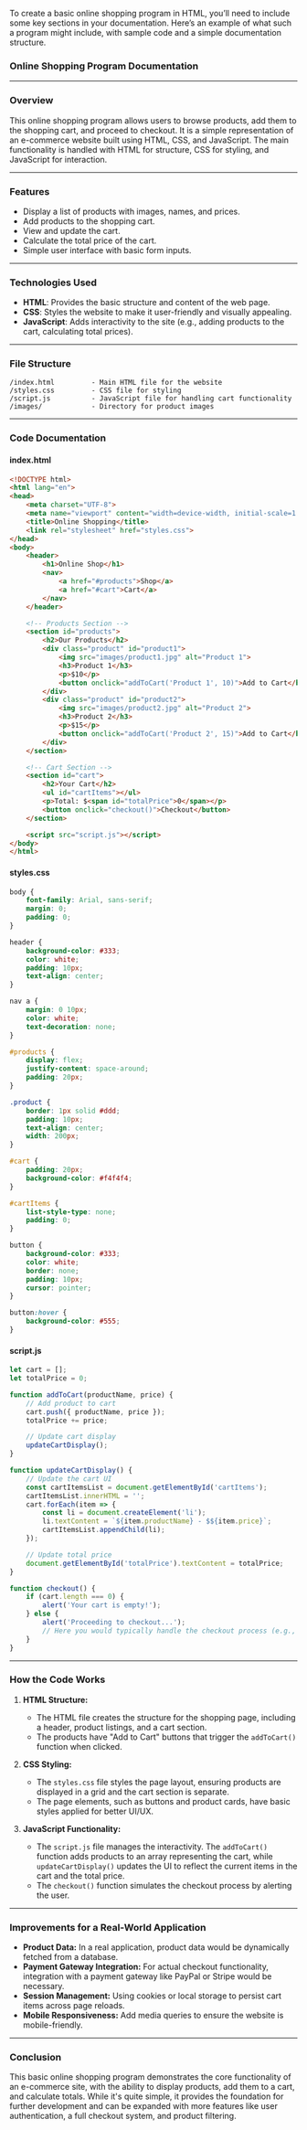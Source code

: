 To create a basic online shopping program in HTML, you’ll need to include some key sections in your documentation. Here’s an example of what such a program might include, with sample code and a simple documentation structure.

### **Online Shopping Program Documentation**

---

### **Overview**

This online shopping program allows users to browse products, add them to the shopping cart, and proceed to checkout. It is a simple representation of an e-commerce website built using HTML, CSS, and JavaScript. The main functionality is handled with HTML for structure, CSS for styling, and JavaScript for interaction.

---

### **Features**
- Display a list of products with images, names, and prices.
- Add products to the shopping cart.
- View and update the cart.
- Calculate the total price of the cart.
- Simple user interface with basic form inputs.

---

### **Technologies Used**
- **HTML**: Provides the basic structure and content of the web page.
- **CSS**: Styles the website to make it user-friendly and visually appealing.
- **JavaScript**: Adds interactivity to the site (e.g., adding products to the cart, calculating total prices).

---

### **File Structure**
```
/index.html         - Main HTML file for the website
/styles.css         - CSS file for styling
/script.js          - JavaScript file for handling cart functionality
/images/            - Directory for product images
```

---

### **Code Documentation**

#### **index.html**

```html
<!DOCTYPE html>
<html lang="en">
<head>
    <meta charset="UTF-8">
    <meta name="viewport" content="width=device-width, initial-scale=1.0">
    <title>Online Shopping</title>
    <link rel="stylesheet" href="styles.css">
</head>
<body>
    <header>
        <h1>Online Shop</h1>
        <nav>
            <a href="#products">Shop</a>
            <a href="#cart">Cart</a>
        </nav>
    </header>

    <!-- Products Section -->
    <section id="products">
        <h2>Our Products</h2>
        <div class="product" id="product1">
            <img src="images/product1.jpg" alt="Product 1">
            <h3>Product 1</h3>
            <p>$10</p>
            <button onclick="addToCart('Product 1', 10)">Add to Cart</button>
        </div>
        <div class="product" id="product2">
            <img src="images/product2.jpg" alt="Product 2">
            <h3>Product 2</h3>
            <p>$15</p>
            <button onclick="addToCart('Product 2', 15)">Add to Cart</button>
        </div>
    </section>

    <!-- Cart Section -->
    <section id="cart">
        <h2>Your Cart</h2>
        <ul id="cartItems"></ul>
        <p>Total: $<span id="totalPrice">0</span></p>
        <button onclick="checkout()">Checkout</button>
    </section>

    <script src="script.js"></script>
</body>
</html>
```

#### **styles.css**

```css
body {
    font-family: Arial, sans-serif;
    margin: 0;
    padding: 0;
}

header {
    background-color: #333;
    color: white;
    padding: 10px;
    text-align: center;
}

nav a {
    margin: 0 10px;
    color: white;
    text-decoration: none;
}

#products {
    display: flex;
    justify-content: space-around;
    padding: 20px;
}

.product {
    border: 1px solid #ddd;
    padding: 10px;
    text-align: center;
    width: 200px;
}

#cart {
    padding: 20px;
    background-color: #f4f4f4;
}

#cartItems {
    list-style-type: none;
    padding: 0;
}

button {
    background-color: #333;
    color: white;
    border: none;
    padding: 10px;
    cursor: pointer;
}

button:hover {
    background-color: #555;
}
```

#### **script.js**

```javascript
let cart = [];
let totalPrice = 0;

function addToCart(productName, price) {
    // Add product to cart
    cart.push({ productName, price });
    totalPrice += price;

    // Update cart display
    updateCartDisplay();
}

function updateCartDisplay() {
    // Update the cart UI
    const cartItemsList = document.getElementById('cartItems');
    cartItemsList.innerHTML = '';
    cart.forEach(item => {
        const li = document.createElement('li');
        li.textContent = `${item.productName} - $${item.price}`;
        cartItemsList.appendChild(li);
    });

    // Update total price
    document.getElementById('totalPrice').textContent = totalPrice;
}

function checkout() {
    if (cart.length === 0) {
        alert('Your cart is empty!');
    } else {
        alert('Proceeding to checkout...');
        // Here you would typically handle the checkout process (e.g., redirect to payment page)
    }
}
```

---

### **How the Code Works**
1. **HTML Structure:**
   - The HTML file creates the structure for the shopping page, including a header, product listings, and a cart section.
   - The products have "Add to Cart" buttons that trigger the `addToCart()` function when clicked.

2. **CSS Styling:**
   - The `styles.css` file styles the page layout, ensuring products are displayed in a grid and the cart section is separate.
   - The page elements, such as buttons and product cards, have basic styles applied for better UI/UX.

3. **JavaScript Functionality:**
   - The `script.js` file manages the interactivity. The `addToCart()` function adds products to an array representing the cart, while `updateCartDisplay()` updates the UI to reflect the current items in the cart and the total price.
   - The `checkout()` function simulates the checkout process by alerting the user.

---

### **Improvements for a Real-World Application**
- **Product Data:** In a real application, product data would be dynamically fetched from a database.
- **Payment Gateway Integration:** For actual checkout functionality, integration with a payment gateway like PayPal or Stripe would be necessary.
- **Session Management:** Using cookies or local storage to persist cart items across page reloads.
- **Mobile Responsiveness:** Add media queries to ensure the website is mobile-friendly.

---

### **Conclusion**

This basic online shopping program demonstrates the core functionality of an e-commerce site, with the ability to display products, add them to a cart, and calculate totals. While it's quite simple, it provides the foundation for further development and can be expanded with more features like user authentication, a full checkout system, and product filtering.